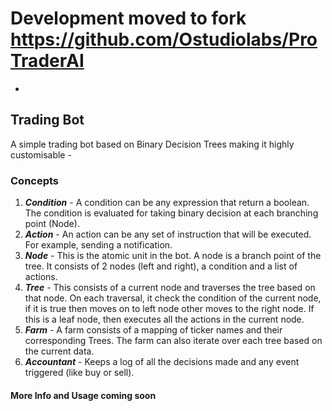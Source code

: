 # Development moved to fork https://github.com/Ostudiolabs/ProTraderAI
-

## Trading Bot

A simple trading bot based on Binary Decision Trees making it highly customisable - 

### Concepts

1) ***Condition*** - A condition can be any expression that return a boolean. The condition is evaluated for taking binary decision at each branching point (Node).
2) ***Action*** - An action can be any set of instruction that will be executed. For example, sending a notification.
3) ***Node*** - This is the atomic unit in the bot. A node is a branch point of the tree. It consists of 2 nodes (left and right),
a condition and a list of actions.
4) ***Tree*** - This consists of a current node and traverses the tree based on that node. On each traversal, it check the condition
of the current node, if it is true then moves on to left node other moves to the right node. If this is a leaf node, then executes all the actions in the current node.
5) ***Farm*** - A farm consists of a mapping of ticker names and their corresponding Trees. The farm can also iterate over each tree based on the current data.
6) ***Accountant*** - Keeps a log of all the decisions made and any event triggered (like buy or sell).

#### More Info and Usage coming soon
